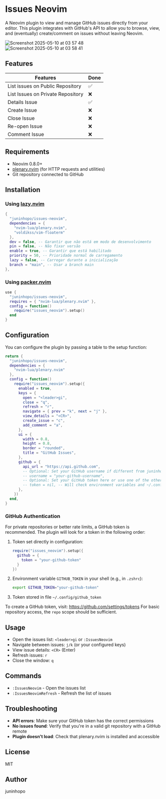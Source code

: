 # Issues Neovim

A Neovim plugin to view and manage GitHub issues directly from your editor. This plugin integrates with GitHub's API to allow you to browse, view, and (eventually) create/comment on issues without leaving Neovim.

![Screenshot 2025-05-10 at 03 57 48](https://github.com/user-attachments/assets/6e8a84bf-808c-4e38-b760-e1416960faa7)
![Screenshot 2025-05-10 at 03 58 41](https://github.com/user-attachments/assets/60644310-56ad-4e2a-a5b6-e283d5b95bdd)


## Features

| Features                          | Done               |
| --------------------------------- | ------------------ |
| List issues on Public Repository  | ✅                 |
| List Issues on Private Repository | ❌                 |
| Details Issue                     | ✅                 |
| Create Issue                      | ❌                 |
| Close Issue                       | ❌                 |
| Re-open Issue                     | ❌                 |
| Comment Issue                     | ❌                 |

## Requirements

- Neovim 0.8.0+
- [plenary.nvim](https://github.com/nvim-lua/plenary.nvim) (for HTTP requests and utilities)
- Git repository connected to GitHub

## Installation

### Using [lazy.nvim](https://github.com/folke/lazy.nvim)

```lua
{
  "juninhopo/issues-neovim",
  dependencies = {
    "nvim-lua/plenary.nvim",
    "voldikss/vim-floaterm"
  },
  dev = false, -- Garantir que não está em modo de desenvolvimento
  pin = false, -- Não fixar versão
  enable = true, -- Garantir que está habilitado
  priority = 50, -- Prioridade normal de carregamento
  lazy = false, -- Carregar durante a inicialização
  branch = "main", -- Usar a branch main
},
```

### Using [packer.nvim](https://github.com/wbthomason/packer.nvim)

```lua
use {
  "juninhopo/issues-neovim",
  requires = { "nvim-lua/plenary.nvim" },
  config = function()
    require("issues_neovim").setup()
  end
}
```

## Configuration

You can configure the plugin by passing a table to the setup function:

```lua
return {
  "juninhopo/issues-neovim",
  dependencies = {
    "nvim-lua/plenary.nvim"
  },
  config = function()
    require("issues_neovim").setup({
      enabled = true,
      keys = {
        open = "<leader>gi",
        close = "q",
        refresh = "r",
        navigate = { prev = "k", next = "j" },
        view_details = "<CR>",
        create_issue = "c",
        add_comment = "a",
      },
      ui = {
        width = 0.8,
        height = 0.8,
        border = "rounded",
        title = "GitHub Issues",
      },
      github = {
        api_url = "https://api.github.com",
        -- Optional: Set your GitHub username if different from juninhopo
        -- username = "your-github-username",
        -- Optional: Set your GitHub token here or use one of the other methods mentioned in the docs
        -- token = nil, -- Will check environment variables and ~/.config/github_token
      },
    })
  end,
}
```

### GitHub Authentication

For private repositories or better rate limits, a GitHub token is recommended. The plugin will look for a token in the following order:

1. Token set directly in configuration:
   ```lua
   require("issues_neovim").setup({
     github = {
       token = "your-github-token"
     }
   })
   ```

2. Environment variable `GITHUB_TOKEN` in your shell (e.g., in `.zshrc`):
   ```bash
   export GITHUB_TOKEN="your-github-token"
   ```

3. Token stored in file `~/.config/github_token`

To create a GitHub token, visit: https://github.com/settings/tokens
For basic repository access, the `repo` scope should be sufficient.

## Usage

- Open the issues list: `<leader>gi` or `:IssuesNeovim`
- Navigate between issues: `j/k` (or your configured keys)
- View issue details: `<CR>` (Enter)
- Refresh issues: `r`
- Close the window: `q`

## Commands

- `:IssuesNeovim` - Open the issues list
- `:IssuesNeovimRefresh` - Refresh the list of issues

## Troubleshooting

- **API errors**: Make sure your GitHub token has the correct permissions
- **No issues found**: Verify that you're in a valid git repository with a GitHub remote
- **Plugin doesn't load**: Check that plenary.nvim is installed and accessible

## License

MIT

## Author

juninhopo
